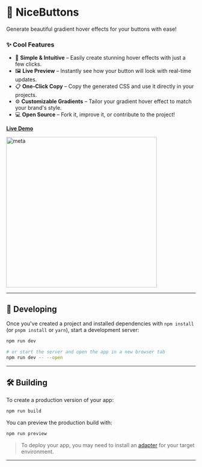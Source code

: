 # 🎨 NiceButtons

Generate beautiful gradient hover effects for your buttons with ease!

### ✨ Cool Features
- 🎯 **Simple & Intuitive** – Easily create stunning hover effects with just a few clicks.
- 🖼️ **Live Preview** – Instantly see how your button will look with real-time updates.
- 📋 **One-Click Copy** – Copy the generated CSS and use it directly in your projects.
- ⚙️ **Customizable Gradients** – Tailor your gradient hover effect to match your brand's style.
- 💻 **Open Source** – Fork it, improve it, or contribute to the project! 

[**Live Demo**](https://nicebuttons.com)

[<img width="400" alt="meta" src="https://github.com/user-attachments/assets/2be36225-a196-4b24-b96a-037bb726e4b6">](https://nicebuttons.com)

---

## 🚀 Developing

Once you've created a project and installed dependencies with `npm install` (or `pnpm install` or `yarn`), start a development server:

```bash
npm run dev

# or start the server and open the app in a new browser tab
npm run dev -- --open
```

---

## 🛠️ Building

To create a production version of your app:

```bash
npm run build
```

You can preview the production build with:

```bash
npm run preview
```

> To deploy your app, you may need to install an [adapter](https://kit.svelte.dev/docs/adapters) for your target environment.

---
